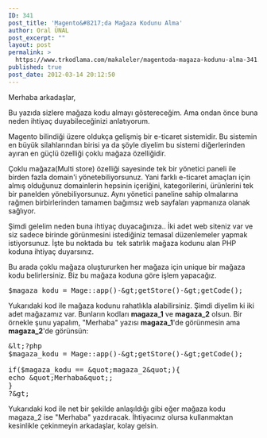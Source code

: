 ```yaml
---
ID: 341
post_title: 'Magento&#8217;da Mağaza Kodunu Alma'
author: Oral ÜNAL
post_excerpt: ""
layout: post
permalink: >
  https://www.trkodlama.com/makaleler/magentoda-magaza-kodunu-alma-341.html
published: true
post_date: 2012-03-14 20:12:50
---
```

Merhaba arkadaşlar,

Bu yazıda sizlere mağaza kodu almayı göstereceğim. Ama ondan önce buna neden ihtiyaç duyabileceğinizi anlatıyorum.

Magento bilindiği üzere oldukça gelişmiş bir e-ticaret sistemidir. Bu sistemin en büyük silahlarından birisi ya da şöyle diyelim bu sistemi diğerlerinden ayıran en güçlü özelliği çoklu mağaza özelliğidir.

Çoklu mağaza(Multi store) özelliği sayesinde tek bir yönetici paneli ile birden fazla domain'i yönetebiliyorsunuz. Yani farklı e-ticaret amaçları için almış olduğunuz domainlerin hepsinin içeriğini, kategorilerini, ürünlerini tek bir panelden yönebiliyorsunuz. Aynı yönetici paneline sahip olmalarına rağmen birbirlerinden tamamen bağımsız web sayfaları yapmanıza olanak sağlıyor.

Şimdi gelelim neden buna ihtiyaç duyacağınıza.. İki adet web siteniz var ve siz sadece birinde görünmesini istediğiniz temasal düzenlemeler yapmak istiyorsunuz. İşte bu noktada bu  tek satırlık mağaza kodunu alan PHP koduna ihtiyaç duyarsınız.

Bu arada çoklu mağaza oluştururken her mağaza için unique bir mağaza kodu belirlersiniz. Biz bu mağaza koduna göre işlem yapacağız.

<pre class="lang:php decode:1 " >$magaza_kodu =&nbsp;Mage::app()-&amp;gt;getStore()-&amp;gt;getCode();</pre>

Yukarıdaki kod ile mağaza kodunu rahatlıkla alabilirsiniz. Şimdi diyelim ki iki adet mağazamız var. Bunların kodları <strong>magaza_1</strong> ve <strong>magaza_2</strong> olsun. Bir örnekle şunu yapalım, "Merhaba" yazısı <strong>magaza_1</strong>'de görünmesin ama <strong>magaza_2</strong>'de görünsün:

<pre class="lang:php decode:1 " >&amp;lt;?php
$magaza_kodu =&nbsp;Mage::app()-&amp;gt;getStore()-&amp;gt;getCode();

if($magaza_kodu == &amp;quot;magaza_2&amp;quot;){
echo &amp;quot;Merhaba&amp;quot;;
}
?&amp;gt;</pre>

Yukarıdaki kod ile net bir şekilde anlaşıldığı gibi eğer mağaza kodu magaza_2 ise "Merhaba" yazdıracak. İhtiyacınız olursa kullanmaktan kesinlikle çekinmeyin arkadaşlar, kolay gelsin.